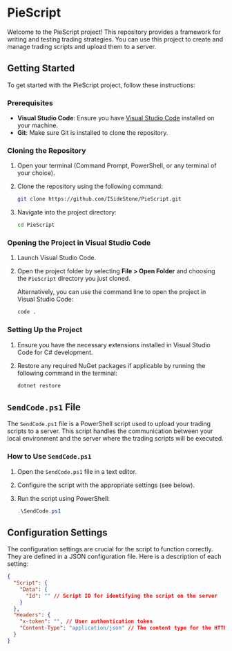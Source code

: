 # PieScript

Welcome to the PieScript project! This repository provides a framework for writing and testing trading strategies. You can use this project to create and manage trading scripts and upload them to a server.

## Getting Started

To get started with the PieScript project, follow these instructions:

### Prerequisites

- **Visual Studio Code**: Ensure you have [Visual Studio Code](https://code.visualstudio.com/) installed on your machine.
- **Git**: Make sure Git is installed to clone the repository.

### Cloning the Repository

1. Open your terminal (Command Prompt, PowerShell, or any terminal of your choice).
2. Clone the repository using the following command:

    ```bash
    git clone https://github.com/ISideStone/PieScript.git
    ```

3. Navigate into the project directory:

    ```bash
    cd PieScript
    ```

### Opening the Project in Visual Studio Code

1. Launch Visual Studio Code.
2. Open the project folder by selecting **File > Open Folder** and choosing the `PieScript` directory you just cloned.

    Alternatively, you can use the command line to open the project in Visual Studio Code:

    ```bash
    code .
    ```

### Setting Up the Project

1. Ensure you have the necessary extensions installed in Visual Studio Code for C# development.
2. Restore any required NuGet packages if applicable by running the following command in the terminal:

    ```bash
    dotnet restore
    ```

## `SendCode.ps1` File

The `SendCode.ps1` file is a PowerShell script used to upload your trading scripts to a server. This script handles the communication between your local environment and the server where the trading scripts will be executed.

### How to Use `SendCode.ps1`

1. Open the `SendCode.ps1` file in a text editor.
2. Configure the script with the appropriate settings (see below).
3. Run the script using PowerShell:

    ```powershell
    .\SendCode.ps1
    ```

## Configuration Settings

The configuration settings are crucial for the script to function correctly. They are defined in a JSON configuration file. Here is a description of each setting:

```json
{
  "Script": {
    "Data": {
      "Id": "" // Script ID for identifying the script on the server
    }
  },
  "Headers": {
    "x-token": "", // User authentication token
    "Content-Type": "application/json" // The content type for the HTTP request
  }
}
